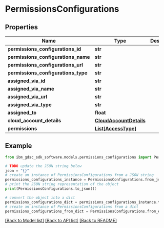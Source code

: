 # PermissionsConfigurations


## Properties

Name | Type | Description | Notes
------------ | ------------- | ------------- | -------------
**permissions_configurations_id** | **str** |  | 
**permissions_configurations_name** | **str** |  | 
**permissions_configurations_url** | **str** |  | 
**permissions_configurations_type** | **str** |  | 
**assigned_via_id** | **str** |  | 
**assigned_via_name** | **str** |  | 
**assigned_via_url** | **str** |  | 
**assigned_via_type** | **str** |  | 
**assigned_to** | **float** |  | 
**cloud_account_details** | [**CloudAccountDetails**](CloudAccountDetails.md) |  | 
**permissions** | [**List[AccessType]**](AccessType.md) |  | 

## Example

```python
from ibm_gdsc_sdk_software.models.permissions_configurations import PermissionsConfigurations

# TODO update the JSON string below
json = "{}"
# create an instance of PermissionsConfigurations from a JSON string
permissions_configurations_instance = PermissionsConfigurations.from_json(json)
# print the JSON string representation of the object
print(PermissionsConfigurations.to_json())

# convert the object into a dict
permissions_configurations_dict = permissions_configurations_instance.to_dict()
# create an instance of PermissionsConfigurations from a dict
permissions_configurations_from_dict = PermissionsConfigurations.from_dict(permissions_configurations_dict)
```
[[Back to Model list]](../README.md#documentation-for-models) [[Back to API list]](../README.md#documentation-for-api-endpoints) [[Back to README]](../README.md)


